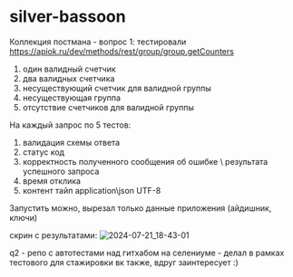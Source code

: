 # silver-bassoon
Коллекция постмана - вопрос 1:
тестировали https://apiok.ru/dev/methods/rest/group/group.getCounters

1. один валидный счетчик
2. два валидных счетчика
3. несуществующий счетчик для валидной группы
4. несуществующая группа
5. отсутствие счетчиков для валидной группы

На каждый запрос по 5 тестов:

1) валидация схемы ответа
2) статус код 
3) корректность полученного сообщения об ошибке \ результата успешного запроса
4) время отклика
5) контент тайп application\json UTF-8 

Запустить можно, вырезал только данные приложения (айдишник, ключи)

скрин с результатами:
![2024-07-21_18-43-01](https://github.com/user-attachments/assets/7a4f2d18-0a66-401c-9510-cdc7a917b389)

q2 - репо с автотестами над гитхабом на селениуме - делал в рамках тестового для стажировки вк также, вдруг заинтересует :)
